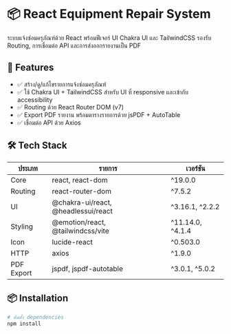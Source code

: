 # 📦 React Equipment Repair System

ระบบแจ้งซ่อมครุภัณฑ์ด้วย React พร้อมฟีเจอร์ UI  Chakra UI และ TailwindCSS รองรับ Routing, การเชื่อมต่อ API และการส่งออกรายงานเป็น PDF

## 🚀 Features

- ✅ สร้าง/ดู/แก้ไขรายการแจ้งซ่อมครุภัณฑ์
- ✅ ใช้ Chakra UI + TailwindCSS สำหรับ UI ที่ responsive และเข้ากับ accessibility
- ✅ Routing ด้วย React Router DOM (v7)
- ✅ Export PDF รายงาน พร้อมตารางรายการด้วย jsPDF + AutoTable
- ✅ เชื่อมต่อ API ด้วย Axios

## 🛠️ Tech Stack

| ประเภท | รายการ | เวอร์ชัน |
|--------|--------|----------|
| Core   | react, react-dom | ^19.0.0 |
| Routing | react-router-dom | ^7.5.2 |
| UI     | @chakra-ui/react, @headlessui/react | ^3.16.1, ^2.2.2 |
| Styling | @emotion/react, @tailwindcss/vite | ^11.14.0, ^4.1.4 |
| Icon   | lucide-react | ^0.503.0 |
| HTTP   | axios | ^1.9.0 |
| PDF Export | jspdf, jspdf-autotable | ^3.0.1, ^5.0.2 |

## 📦 Installation

```bash
# ติดตั้ง dependencies
npm install
